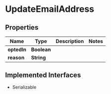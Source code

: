 

# UpdateEmailAddress


## Properties

| Name | Type | Description | Notes |
|------------ | ------------- | ------------- | -------------|
|**optedIn** | **Boolean** |  |  |
|**reason** | **String** |  |  |


## Implemented Interfaces

* Serializable

